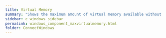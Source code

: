 ```yaml
---
title: Virtual Memory
summary: "Shows the maximum amount of virtual memory available without expanding the paging file."
sidebar: c_windows_sidebar
permalink: windows_component_maxvirtualmemory.html
folder: ConnectWindows
---
```

